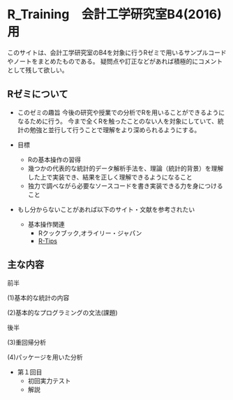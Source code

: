 # R_Training　会計工学研究室B4(2016)用

このサイトは、会計工学研究室のB4を対象に行うRゼミで用いるサンプルコードやノートをまとめたものである。
疑問点や訂正などがあれば積極的にコメントとして残して欲しい。

Rゼミについて
--
* このゼミの趣旨
    今後の研究や授業での分析でRを用いることができるようになるために行う。
    今まで全くRを触ったことのない人を対象にしていて、統計の勉強と並行して行うことで理解をより深められるようにする。
    
* 目標
    * Rの基本操作の習得
    * 幾つかの代表的な統計的データ解析手法を、理論（統計的背景）を理解した上で実装でき、結果を正しく理解できるようになること
    * 独力で調べながら必要なソースコードを書き実装できる力を身につけること

* もし分からないことがあれば以下のサイト・文献を参考されたい
    * 基本操作関連
        * Rクックブック,オライリー・ジャパン
        * [R-Tips](http://cse.naro.affrc.go.jp/takezawa/r-tips/r.html)
        
主な内容
--
前半

(1)基本的な統計の内容

(2)基本的なプログラミングの文法(課題)

後半

(3)重回帰分析

(4)パッケージを用いた分析



* 第１回目　
    * 初回実力テスト
    * 解説 

